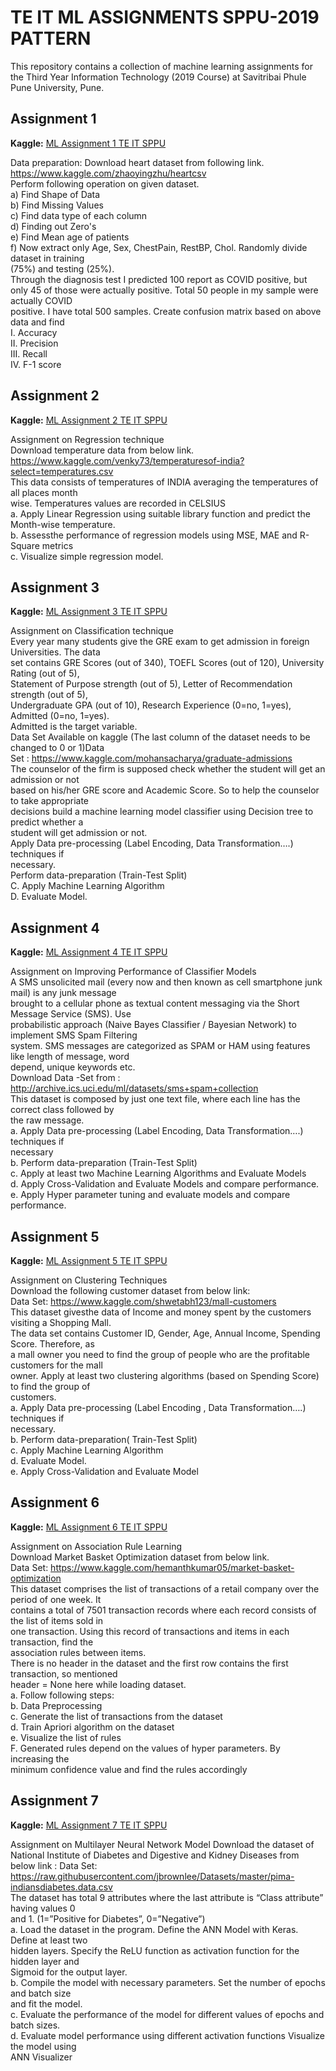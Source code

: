 [//]: # ([![License]&#40;https://img.shields.io/github/license/wervlad/customer-churn-prediction.svg?color=blue&#41;]&#40;https://github.com/wervlad/customer-churn-prediction/blob/main/LICENSE&#41;)
# TE IT ML ASSIGNMENTS SPPU-2019 PATTERN
This repository contains a collection of machine learning assignments for the Third Year Information Technology (2019 Course) at Savitribai Phule Pune University, Pune.
## Assignment 1
**Kaggle:** [ML Assignment 1 TE IT SPPU](https://www.kaggle.com/code/ranjeetkumbhar/ml-assignment-1-te-it-sppu)

Data preparation: Download heart dataset from following link. https://www.kaggle.com/zhaoyingzhu/heartcsv <br>
Perform following operation on given dataset.<br>
   a) Find Shape of Data<br>
   b) Find Missing Values<br>
   c) Find data type of each column<br>
   d) Finding out Zero's<br>
   e) Find Mean age of patients<br>
   f) Now extract only Age, Sex, ChestPain, RestBP, Chol. Randomly divide dataset in training<br>
   (75%) and testing (25%).<br>
Through the diagnosis test I predicted 100 report as COVID positive, but only 45 of those were actually positive. Total 50 people in my sample were actually COVID<br>positive. I have total 500 samples. Create confusion matrix based on above data and find<br>
   I. Accuracy<br>
   II. Precision<br>
   III. Recall<br>
   IV. F-1 score<br>

## Assignment 2
**Kaggle:** [ML Assignment 2 TE IT SPPU](https://www.kaggle.com/code/ranjeetkumbhar/ml-assignment-2-te-it-sppu)

Assignment on Regression technique<br>
Download temperature data from below link. https://www.kaggle.com/venky73/temperaturesof-india?select=temperatures.csv<br>
This data consists of temperatures of INDIA averaging the temperatures of all places month<br>
wise. Temperatures values are recorded in CELSIUS<br>
a. Apply Linear Regression using suitable library function and predict the Month-wise temperature.<br>
b. Assessthe performance of regression models using MSE, MAE and R-Square metrics<br>
c. Visualize simple regression model.<br>

## Assignment 3
**Kaggle:** [ML Assignment 3 TE IT SPPU](https://www.kaggle.com/code/ranjeetkumbhar/ml-assignment-3-te-it-sppu)

Assignment on Classification technique<br>
Every year many students give the GRE exam to get admission in foreign Universities. The data<br>
set contains GRE Scores (out of 340), TOEFL Scores (out of 120), University Rating (out of 5),<br>
Statement of Purpose strength (out of 5), Letter of Recommendation strength (out of 5),<br>
Undergraduate GPA (out of 10), Research Experience (0=no, 1=yes), Admitted (0=no, 1=yes).<br>
Admitted is the target variable.<br>
Data Set Available on kaggle (The last column of the dataset needs to be changed to 0 or 1)Data<br>
Set : https://www.kaggle.com/mohansacharya/graduate-admissions<br>
The counselor of the firm is supposed check whether the student will get an admission or not<br>
based on his/her GRE score and Academic Score. So to help the counselor to take appropriate<br>
decisions build a machine learning model classifier using Decision tree to predict whether a<br>
student will get admission or not.<br>
Apply Data pre-processing (Label Encoding, Data Transformation….) techniques if<br>
necessary.<br>
 Perform data-preparation (Train-Test Split)<br>
C. Apply Machine Learning Algorithm<br>
D. Evaluate Model.<br>

## Assignment 4
**Kaggle:** [ML Assignment 4 TE IT SPPU](https://www.kaggle.com/code/ranjeetkumbhar/ml-assignment-4-te-it-sppu)


Assignment on Improving Performance of Classifier Models<br>
A SMS unsolicited mail (every now and then known as cell smartphone junk mail) is any junk message<br>
brought to a cellular phone as textual content messaging via the Short Message Service (SMS). Use<br>
probabilistic approach (Naive Bayes Classifier / Bayesian Network) to implement SMS Spam Filtering<br>
system. SMS messages are categorized as SPAM or HAM using features like length of message, word<br>
depend, unique keywords etc.<br>
Download Data -Set from : http://archive.ics.uci.edu/ml/datasets/sms+spam+collection<br>
This dataset is composed by just one text file, where each line has the correct class followed by<br>
the raw message.<br>
a. Apply Data pre-processing (Label Encoding, Data Transformation….) techniques if<br>
necessary<br>
b. Perform data-preparation (Train-Test Split)<br>
c. Apply at least two Machine Learning Algorithms and Evaluate Models<br>
d. Apply Cross-Validation and Evaluate Models and compare performance.<br>
e. Apply Hyper parameter tuning and evaluate models and compare performance.<br>

## Assignment 5
**Kaggle:** [ML Assignment 5 TE IT SPPU](https://www.kaggle.com/code/ranjeetkumbhar/ml-assignment-5-te-it-sppu)

Assignment on Clustering Techniques<br>
Download the following customer dataset from below link:<br>
Data Set: https://www.kaggle.com/shwetabh123/mall-customers<br>
This dataset givesthe data of Income and money spent by the customers visiting a Shopping Mall.<br>
The data set contains Customer ID, Gender, Age, Annual Income, Spending Score. Therefore, as<br>
a mall owner you need to find the group of people who are the profitable customers for the mall<br>
owner. Apply at least two clustering algorithms (based on Spending Score) to find the group of<br>
customers.<br>
a. Apply Data pre-processing (Label Encoding , Data Transformation….) techniques if<br>
necessary.<br>
b. Perform data-preparation( Train-Test Split)<br>
c. Apply Machine Learning Algorithm<br>
d. Evaluate Model.<br>
e. Apply Cross-Validation and Evaluate Model<br>

## Assignment 6
**Kaggle:** [ML Assignment 6 TE IT SPPU](https://www.kaggle.com/code/ranjeetkumbhar/ml-assignment-6-te-it-sppu)

Assignment on Association Rule Learning<br>
Download Market Basket Optimization dataset from below link.<br>
Data Set: https://www.kaggle.com/hemanthkumar05/market-basket-optimization<br>
This dataset comprises the list of transactions of a retail company over the period of one week. It<br>
contains a total of 7501 transaction records where each record consists of the list of items sold in<br>
one transaction. Using this record of transactions and items in each transaction, find the<br>
association rules between items.<br>
There is no header in the dataset and the first row contains the first transaction, so mentioned<br>
header = None here while loading dataset.<br>
a. Follow following steps:<br>
b. Data Preprocessing<br>
c. Generate the list of transactions from the dataset<br>
d. Train Apriori algorithm on the dataset<br>
e. Visualize the list of rules<br>
F. Generated rules depend on the values of hyper parameters. By increasing the<br>
minimum confidence value and find the rules accordingly<br>

## Assignment 7
**Kaggle:** [ML Assignment 7 TE IT SPPU](https://www.kaggle.com/code/ranjeetkumbhar/ml-assignment-7-te-it-sppu)

Assignment on Multilayer Neural Network Model
Download the dataset of National Institute of Diabetes and Digestive and Kidney Diseases from<br>
below link : Data Set: https://raw.githubusercontent.com/jbrownlee/Datasets/master/pima-indiansdiabetes.data.csv<br>
The dataset has total 9 attributes where the last attribute is “Class attribute” having values 0<br>
and 1. (1=”Positive for Diabetes”, 0=”Negative”)<br>
a. Load the dataset in the program. Define the ANN Model with Keras. Define at least two<br>
hidden layers. Specify the ReLU function as activation function for the hidden layer and<br>
Sigmoid for the output layer.<br>
b. Compile the model with necessary parameters. Set the number of epochs and batch size<br>
and fit the model.<br>
c. Evaluate the performance of the model for different values of epochs and batch sizes.<br>
d. Evaluate model performance using different activation functions Visualize the model using<br>
ANN Visualizer<br>
